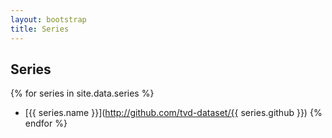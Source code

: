 ```yaml
---
layout: bootstrap
title: Series
---
```


## Series

{% for series in site.data.series %}
 * [{{ series.name }}](http://github.com/tvd-dataset/{{ series.github }})
{% endfor %}
